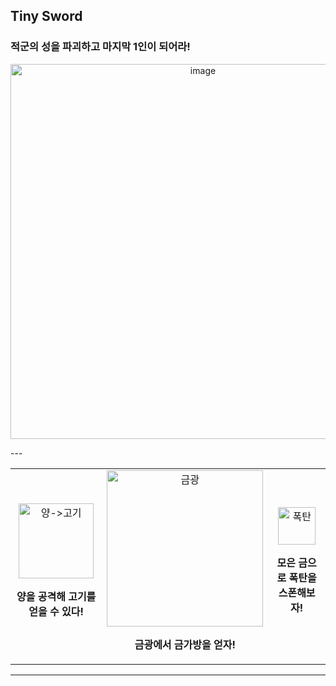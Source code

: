 ## Tiny Sword 
### 적군의 성을 파괴하고 마지막 1인이 되어라!
<p align="center">
  <img width="600" height="auto" alt="image" src="https://github.com/user-attachments/assets/4608d248-37b0-4407-ae62-f639cf564222" />
</p>
---

<table>
  <tr>
    <td align="center">
      <img src="https://github.com/user-attachments/assets/daca8c37-2839-44ef-89b6-25494be1852c" width="120" alt="양->고기" />
      <p><strong>양을 공격해 고기를 얻을 수 있다!</strong></p>
    </td>
    <td align="center">
      <img src="https://github.com/user-attachments/assets/6edb908e-4519-411c-81bc-803832b749ae" width="250" alt="금광" />
      <p><strong>금광에서 금가방을 얻자!</strong></p>
    </td>
    <td align="center">
      <img src="https://github.com/user-attachments/assets/55683e9a-84be-46c0-a7e4-9bdf14857390" width="60" alt="폭탄" />
      <p><strong>모은 금으로 폭탄을 스폰해보자!</strong></p>
    </td>
  </tr>
</table>

---
